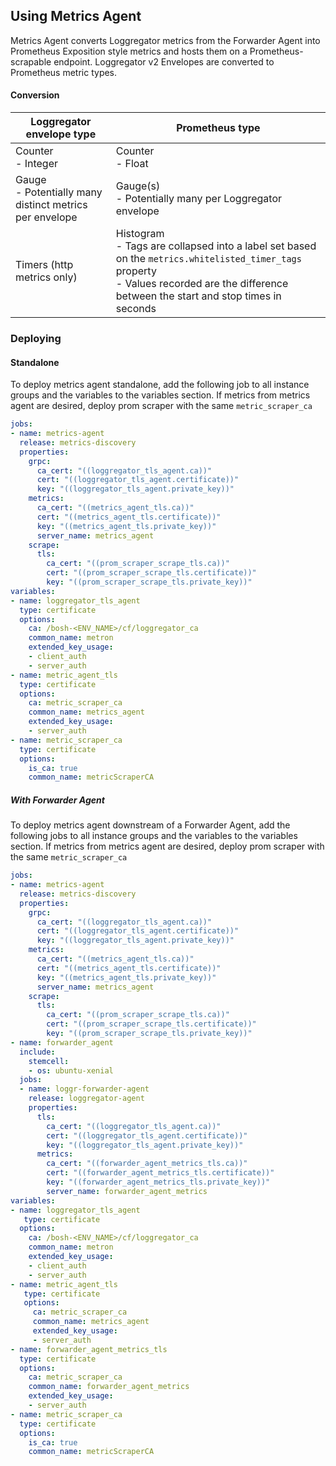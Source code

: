 ## Using Metrics Agent
Metrics Agent converts Loggregator metrics from the Forwarder Agent into Prometheus Exposition style metrics and hosts
them on a Prometheus-scrapable endpoint. Loggregator v2 Envelopes are converted to Prometheus metric types.

#### Conversion
| Loggregator envelope type                                   | Prometheus type                                                                                                                                                                                   |
|-------------------------------------------------------------|---------------------------------------------------------------------------------------------------------------------------------------------------------------------------------------------------|
| Counter <br> - Integer                                      | Counter <br> - Float                                                                                                                                                                              |
| Gauge <br> - Potentially many distinct metrics per envelope | Gauge(s) <br> - Potentially many per Loggregator envelope                                                                                                                                         |
| Timers (http metrics only)                                  | Histogram <br> - Tags are collapsed into a label set based on the `metrics.whitelisted_timer_tags` property <br> - Values recorded are the difference between the start and stop times in seconds |               
               
### Deploying
               
#### Standalone

To deploy metrics agent standalone, add the following job to all instance groups and the variables to the variables section.
If metrics from metrics agent are desired, deploy prom scraper with the same `metric_scraper_ca`
 
 ```yaml
 jobs:
 - name: metrics-agent
   release: metrics-discovery
   properties:
     grpc:
       ca_cert: "((loggregator_tls_agent.ca))"
       cert: "((loggregator_tls_agent.certificate))"
       key: "((loggregator_tls_agent.private_key))"
     metrics:
       ca_cert: "((metrics_agent_tls.ca))"
       cert: "((metrics_agent_tls.certificate))"
       key: "((metrics_agent_tls.private_key))"
       server_name: metrics_agent
     scrape:
       tls:
         ca_cert: "((prom_scraper_scrape_tls.ca))"
         cert: "((prom_scraper_scrape_tls.certificate))"
         key: "((prom_scraper_scrape_tls.private_key))"
 variables:
 - name: loggregator_tls_agent
   type: certificate
   options:
     ca: /bosh-<ENV_NAME>/cf/loggregator_ca
     common_name: metron
     extended_key_usage:
     - client_auth
     - server_auth
 - name: metric_agent_tls
   type: certificate
   options:
     ca: metric_scraper_ca
     common_name: metrics_agent
     extended_key_usage:
     - server_auth
 - name: metric_scraper_ca
   type: certificate
   options:
     is_ca: true
     common_name: metricScraperCA
 ```
 
 ##### With Forwarder Agent
 
 To deploy metrics agent downstream of a Forwarder Agent, add the following jobs to all instance groups and the variables to the variables section.
 If metrics from metrics agent are desired, deploy prom scraper with the same `metric_scraper_ca`
 
 ```yaml
 jobs:
 - name: metrics-agent
   release: metrics-discovery
   properties:
     grpc:
       ca_cert: "((loggregator_tls_agent.ca))"
       cert: "((loggregator_tls_agent.certificate))"
       key: "((loggregator_tls_agent.private_key))"
     metrics:
       ca_cert: "((metrics_agent_tls.ca))"
       cert: "((metrics_agent_tls.certificate))"
       key: "((metrics_agent_tls.private_key))"
       server_name: metrics_agent
     scrape:
       tls:
         ca_cert: "((prom_scraper_scrape_tls.ca))"
         cert: "((prom_scraper_scrape_tls.certificate))"
         key: "((prom_scraper_scrape_tls.private_key))"
 - name: forwarder_agent
   include:
     stemcell:
     - os: ubuntu-xenial
   jobs:
   - name: loggr-forwarder-agent
     release: loggregator-agent
     properties:
       tls:
         ca_cert: "((loggregator_tls_agent.ca))"
         cert: "((loggregator_tls_agent.certificate))"
         key: "((loggregator_tls_agent.private_key))"
       metrics:
         ca_cert: "((forwarder_agent_metrics_tls.ca))"
         cert: "((forwarder_agent_metrics_tls.certificate))"
         key: "((forwarder_agent_metrics_tls.private_key))"
         server_name: forwarder_agent_metrics
 variables:
 - name: loggregator_tls_agent
    type: certificate
   options:
     ca: /bosh-<ENV_NAME>/cf/loggregator_ca
     common_name: metron
     extended_key_usage:
     - client_auth
     - server_auth
 - name: metric_agent_tls
    type: certificate
    options:
      ca: metric_scraper_ca
      common_name: metrics_agent
      extended_key_usage:
      - server_auth
 - name: forwarder_agent_metrics_tls
   type: certificate
   options:
     ca: metric_scraper_ca
     common_name: forwarder_agent_metrics
     extended_key_usage:
     - server_auth
 - name: metric_scraper_ca
   type: certificate
   options:
     is_ca: true
     common_name: metricScraperCA
 ```
